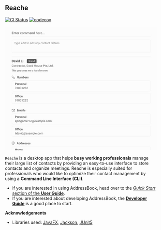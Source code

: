Reache
---

[![CI Status](https://github.com/AY2122S2-CS2103T-W12-4/tp/workflows/Java%20CI/badge.svg)](https://github.com/AY2122S2-CS2103T-W12-4/tp/actions)
[![codecov](https:/codecov.io/gh/AY2122S2-CS2103T-W12-4/tp/branch/master/graph/badge.svg)](https://codecov.io/gh/AY2122S2-CS2103T-W12-4/tp)

![Ui](images/Ui.png)

`Reache` is a desktop app that helps **busy working professionals** manage their large list of contacts by providing an easy-to-use interface to store contacts and organize meetings. Reache is especially suited for professionals who would like to optimize their contact management by using a **Command Line Interface (CLI)**.

* If you are interested in using AddressBook, head over to the [_Quick Start_ section of the **User Guide**](UserGuide.html#quick-start).
* If you are interested about developing AddressBook, the [**Developer Guide**](DeveloperGuide.html) is a good place to start.


**Acknowledgements**

* Libraries used: [JavaFX](https://openjfx.io/), [Jackson](https://github.com/FasterXML/jackson), [JUnit5](https://github.com/junit-team/junit5)
